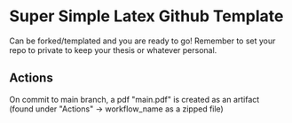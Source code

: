 # Super Simple Latex Github Template
Can be forked/templated and you are ready to go! Remember to set your repo to private to keep your thesis or whatever personal.

## Actions
On commit to main branch, a pdf "main.pdf" is created as an artifact  
(found under "Actions" -> workflow_name as a zipped file)
